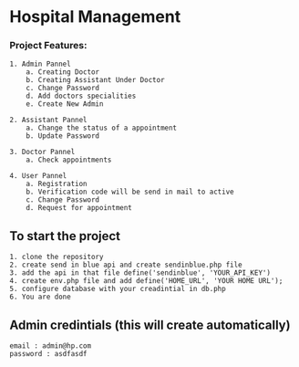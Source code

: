 # Hospital Management 

### Project Features:
    1. Admin Pannel
        a. Creating Doctor
        b. Creating Assistant Under Doctor
        c. Change Password 
        d. Add doctors specialities
        e. Create New Admin
    
    2. Assistant Pannel
        a. Change the status of a appointment
        b. Update Password

    3. Doctor Pannel
        a. Check appointments
    
    4. User Pannel
        a. Registration 
        b. Verification code will be send in mail to active
        c. Change Password
        d. Request for appointment

    
## To start the project
    1. clone the repository
    2. create send in blue api and create sendinblue.php file
    3. add the api in that file define('sendinblue', 'YOUR_API_KEY')
    4. create env.php file and add define('HOME_URL', 'YOUR HOME URL');
    5. configure database with your creadintial in db.php
    6. You are done

## Admin credintials (this will create automatically)
    email : admin@hp.com
    password : asdfasdf